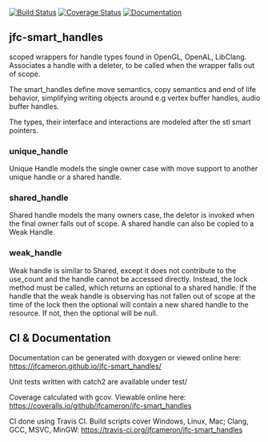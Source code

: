 [![Build Status](https://travis-ci.org/jfcameron/jfc-smart_handles.svg?branch=master)](https://travis-ci.org/jfcameron/jfc-smart_handles) [![Coverage Status](https://coveralls.io/repos/github/jfcameron/jfc-smart_handles/badge.svg?branch=master)](https://coveralls.io/github/jfcameron/jfc-smart_handles?branch=master) [![Documentation](https://img.shields.io/badge/documentation-doxygen-lightgrey.svg)](https://jfcameron.github.io/jfc-smart_handles/)

## jfc-smart_handles

scoped wrappers for handle types found in OpenGL, OpenAL, LibClang. Associates a handle with a deleter, to be called when the wrapper falls out of scope.

The smart_handles define move semantics, copy semantics and end of life behavior, simplifying writing objects around e.g vertex buffer handles, audio buffer handles.

The types, their interface and interactions are modeled after the stl smart pointers. 

### unique_handle
Unique Handle models the single owner case with move support to another unique handle or a shared handle. 

### shared_handle
Shared handle models the many owners case, the deletor is invoked when the final owner falls out of scope. A shared handle can also be copied to a Weak Handle. 

### weak_handle
Weak handle is similar to Shared, except it does not contribute to the use_count and the handle cannot be accessed directly. Instead, the lock method must be called, which returns an optional to a shared handle. If the handle that the weak handle is observing has not fallen out of scope at the time of the lock then the optional will contain a new shared handle to the resource. If not, then the optional will be null.

## CI & Documentation

Documentation can be generated with doxygen or viewed online here: https://jfcameron.github.io/jfc-smart_handles/

Unit tests written with catch2 are available under test/

Coverage calculated with gcov. Viewable online here: https://coveralls.io/github/jfcameron/jfc-smart_handles

CI done using Travis CI. Build scripts cover Windows, Linux, Mac; Clang, GCC, MSVC, MinGW: https://travis-ci.org/jfcameron/jfc-smart_handles
